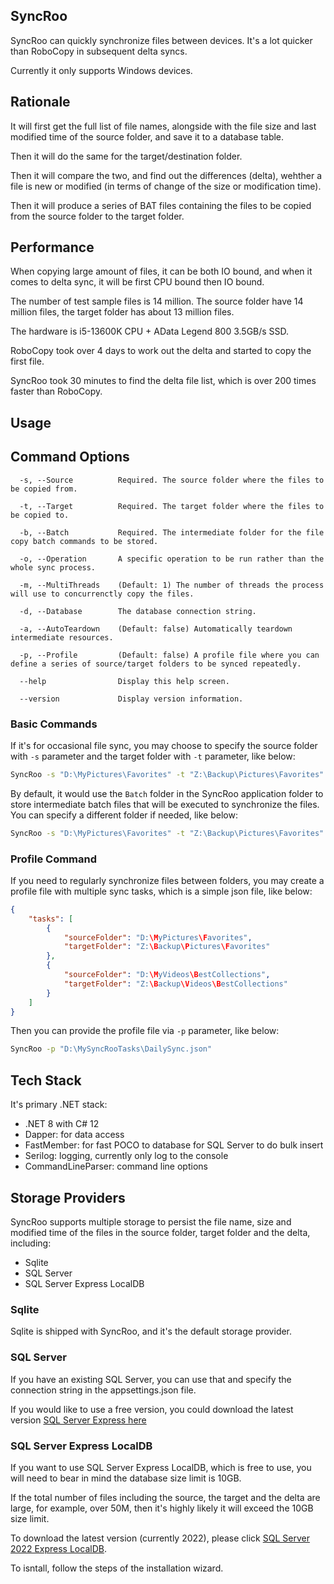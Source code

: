 ## SyncRoo
SyncRoo can quickly synchronize files between devices. It's a lot quicker than RoboCopy in subsequent delta syncs.

Currently it only supports Windows devices.

## Rationale
It will first get the full list of file names, alongside with the file size and last modified time of the source folder, and save it to a database table.

Then it will do the same for the target/destination folder.

Then it will compare the two, and find out the differences (delta), wehther a file is new or modified (in terms of change of the size or modification time).

Then it will produce a series of BAT files containing the files to be copied from the source folder to the target folder.

## Performance
When copying large amount of files, it can be both IO bound, and when it comes to delta sync, it will be first CPU bound then IO bound.

The number of test sample files is 14 million. The source folder have 14 million files, the target folder has about 13 million files.

The hardware is i5-13600K CPU + AData Legend 800 3.5GB/s SSD.

RoboCopy took over 4 days to work out the delta and started to copy the first file.

SyncRoo took 30 minutes to find the delta file list, which is over 200 times faster than RoboCopy.

## Usage

## Command Options

```text
  -s, --Source          Required. The source folder where the files to be copied from.

  -t, --Target          Required. The target folder where the files to be copied to.

  -b, --Batch           Required. The intermediate folder for the file copy batch commands to be stored.

  -o, --Operation       A specific operation to be run rather than the whole sync process.

  -m, --MultiThreads    (Default: 1) The number of threads the process will use to concurrenctly copy the files.

  -d, --Database        The database connection string.

  -a, --AutoTeardown    (Default: false) Automatically teardown intermediate resources.

  -p, --Profile			(Default: false) A profile file where you can define a series of source/target folders to be synced repeatedly.

  --help                Display this help screen.

  --version             Display version information.
```

### Basic Commands

If it's for occasional file sync, you may choose to specify the source folder with `-s` parameter and the target folder with `-t` parameter, like below:
```bat
SyncRoo -s "D:\MyPictures\Favorites" -t "Z:\Backup\Pictures\Favorites"
```

By default, it would use the `Batch` folder in the SyncRoo application folder to store intermediate batch files that will be executed to synchronize the files. You can specify a different folder if needed, like below:
```bat
SyncRoo -s "D:\MyPictures\Favorites" -t "Z:\Backup\Pictures\Favorites" -b "C:\Temp\SyncRooBatch"
```

### Profile Command
If you need to regularly synchronize files between folders, you may create a profile file with multiple sync tasks, which is a simple json file, like below:
```json
{
	"tasks": [
		{
			"sourceFolder": "D:\MyPictures\Favorites",
			"targetFolder": "Z:\Backup\Pictures\Favorites"
		},
		{
			"sourceFolder": "D:\MyVideos\BestCollections",
			"targetFolder": "Z:\Backup\Videos\BestCollections"
		}
	]
}
```

Then you can provide the profile file via `-p` parameter, like below:
```bat
SyncRoo -p "D:\MySyncRooTasks\DailySync.json"
```

## Tech Stack
It's primary .NET stack:
- .NET 8 with C# 12
- Dapper: for data access
- FastMember: for fast POCO to database for SQL Server to do bulk insert
- Serilog: logging, currently only log to the console
- CommandLineParser: command line options

## Storage Providers
SyncRoo supports multiple storage to persist the file name, size and modified time of the files in the source folder, target folder and the delta, including:
- Sqlite
- SQL Server
- SQL Server Express LocalDB

### Sqlite
Sqlite is shipped with SyncRoo, and it's the default storage provider.

### SQL Server
If you have an existing SQL Server, you can use that and specify the connection string in the appsettings.json file.

If you would like to use a free version, you could download the latest version [SQL Server Express here](https://www.microsoft.com/en-au/sql-server/sql-server-downloads)

### SQL Server Express LocalDB
If you want to use SQL Server Express LocalDB, which is free to use, you will need to bear in mind the database size limit is 10GB.

If the total number of files including the source, the target and the delta are large, for example, over 50M, then it's highly likely it will exceed the 10GB size limit.

To download the latest version (currently 2022), please click [SQL Server 2022 Express LocalDB](https://download.microsoft.com/download/3/8/d/38de7036-2433-4207-8eae-06e247e17b25/SqlLocalDB.msi).

To isntall, follow the steps of the installation wizard.
